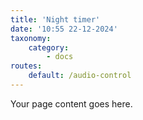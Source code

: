 ```yaml
---
title: 'Night timer'
date: '10:55 22-12-2024'
taxonomy:
    category:
        - docs
routes:
    default: /audio-control
---
```


Your page content goes here.